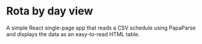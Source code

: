 # Rota by day view

A simple React single-page app that reads a CSV schedule using PapaParse and displays the data as an easy-to-read HTML table.
